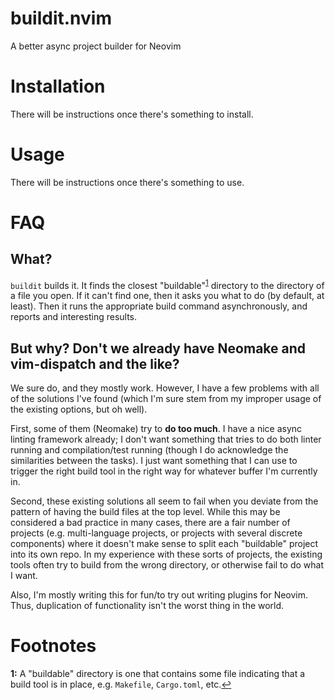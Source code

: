 # buildit.nvim
A better async project builder for Neovim

# Installation

There will be instructions once there's something to install.

# Usage

There will be instructions once there's something to use.

# FAQ

## What?

`buildit` builds it. It finds the closest "buildable"<sup id=fn1>[1](#whatsbuildable)</sup> directory to the 
directory of a file you open. If it can't find one, then it asks you what to do (by default, at 
least). Then it runs the appropriate build command asynchronously, and reports and interesting 
results.

## But why? Don't we already have Neomake and vim-dispatch and the like?

We sure do, and they mostly work. However, I have a few problems with all of the solutions I've 
found (which I'm sure stem from my improper usage of the existing options, but oh well).

First, some of them (Neomake) try to **do too much**. I have a nice async linting framework already;
I don't want something that tries to do both linter running and compilation/test running (though I 
do acknowledge the similarities between the tasks). I just want something that I can use to trigger 
the right build tool in the right way for whatever buffer I'm currently in.

Second, these existing solutions all seem to fail when you deviate from the pattern of having the 
build files at the top level. While this may be considered a bad practice in many cases, there are a
fair number of projects (e.g. multi-language projects, or projects with several discrete components)
where it doesn't make sense to split each "buildable" project into its own repo. In my experience 
with these sorts of projects, the existing tools often try to build from the wrong directory, or 
otherwise fail to do what I want.

Also, I'm mostly writing this for fun/to try out writing plugins for Neovim. Thus, duplication of 
functionality isn't the worst thing in the world.

# Footnotes

<a name="whatsbuildable">**1:** A "buildable" directory is one that contains some file indicating 
that a build tool is in place, e.g. `Makefile`, `Cargo.toml`, etc.[↩](#a1)
</a>
